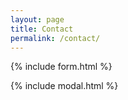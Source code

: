 ```yaml
---
layout: page
title: Contact
permalink: /contact/
---
```



{% include form.html %}

{% include modal.html %}
